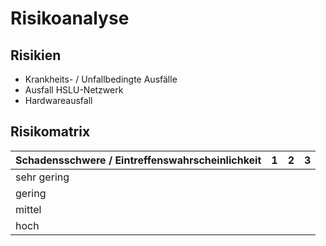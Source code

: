 # Risikoanalyse

## Risikien

* Krankheits- / Unfallbedingte Ausfälle
* Ausfall HSLU-Netzwerk
* Hardwareausfall


## Risikomatrix

| Schadensschwere / Eintreffenswahrscheinlichkeit | 1   | 2   | 3   |
| ----------------------------------------------- | --- | --- | --- |
| sehr gering                                     |     |     |     |
| gering                                          |     |     |     |
| mittel                                          |     |     |     |
| hoch                                            |     |     |     |
